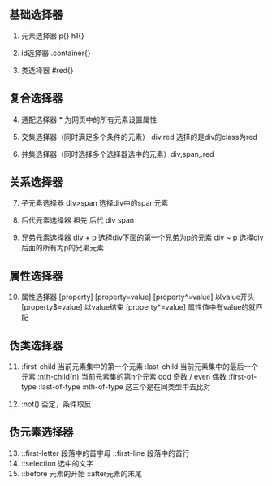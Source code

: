 <!--
 * @Author: water.li
 * @Date: 2021-11-19 10:55:25
 * @Description:
 * @FilePath: \notebook\样式与布局\选择器.md
-->
## 基础选择器

1. 元素选择器  p{} h1{}

2. id选择器  .container{}

3. 类选择器  #red{}

## 复合选择器

4. 通配选择器  *  为网页中的所有元素设置属性

5. 交集选择器（同时满足多个条件的元素） div.red 选择的是div的class为red

6. 并集选择器（同时选择多个选择器选中的元素）div,span,.red

## 关系选择器

7. 子元素选择器 div>span 选择div中的span元素

8. 后代元素选择器  祖先 后代  div span

9. 兄弟元素选择器  div + p  选择div下面的第一个兄弟为p的元素   div ~ p 选择div后面的所有为p的兄弟元素

## 属性选择器

10. 属性选择器 [property]  [property=value] [property^=value]  以value开头  [property$=value] 以value结束  [property*=value] 属性值中有value的就匹配

## 伪类选择器

11. :first-child 当前元素集中的第一个元素  :last-child 当前元素集中的最后一个元素  :nth-child(n) 当前元素集的第n个元素 odd 奇数 / even 偶数 :first-of-type :last-of-type :nth-of-type 这三个是在同类型中去比对

12. :not() 否定，条件取反

## 伪元素选择器

13. ::first-letter 段落中的首字母  ::first-line 段落中的首行
14. ::selection  选中的文字
15. ::before 元素的开始  ::after元素的末尾

